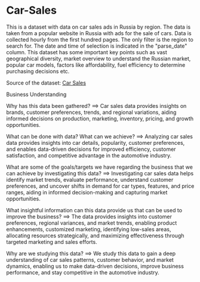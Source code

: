 # Car-Sales

This is a dataset with data on car sales ads in Russia by region. The data is taken from a popular website in Russia with ads for the sale of cars. Data is collected hourly from the first hundred pages. The only filter is the region to search for. The date and time of selection is indicated in the "parse_date" column. This dataset has some important key points such as vast geographical diversity, market overview to understand the Russian market, popular car models, factors like affordability, fuel efficiency to determine purchasing decisions etc.  

Source of the dataset: [ Car Sales](https://www.kaggle.com/datasets/ekibee/car-sales-information?resource=download&select=region25_en.csv)

 

Business Understanding

Why has this data been gathered?
==> Car sales data provides insights on brands, customer preferences, trends, and regional variations, aiding informed decisions on production, marketing, inventory, pricing, and growth opportunities.

What can be done with data? What can we achieve? 
==> Analyzing car sales data provides insights into car details, popularity, customer preferences, and enables data-driven decisions for improved efficiency, customer satisfaction, and competitive advantage in the automotive industry.

What are some of the goals/targets we have regarding the business that we can achieve by investigating this data?
==> Investigating car sales data helps identify market trends, evaluate performance, understand customer preferences, and uncover shifts in demand for car types, features, and price ranges, aiding in informed decision-making and capturing market opportunities.

What insightful information can this data provide us that can be used to improve the business?
==> The data provides insights into customer preferences, regional variances, and market trends, enabling product enhancements, customized marketing, identifying low-sales areas, allocating resources strategically, and maximizing effectiveness through targeted marketing and sales efforts.

Why are we studying this data?
==> We study this data to gain a deep understanding of car sales patterns, customer behavior, and market dynamics, enabling us to make data-driven decisions, improve business performance, and stay competitive in the automotive industry. 
 
